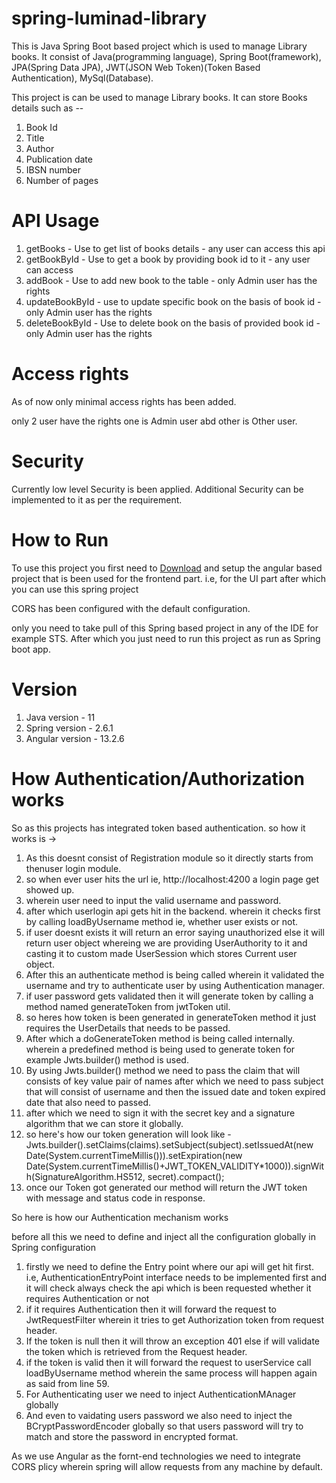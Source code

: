 # spring-luminad-library

This is Java Spring Boot based project which is used to manage Library books. It consist of Java(programming language), Spring Boot(framework),
JPA(Spring Data JPA), JWT(JSON Web Token)(Token Based Authentication), MySql(Database). 

This project is can be used to manage Library books. It can store Books details such as --

1. Book Id
2. Title
3. Author
4. Publication date
5. IBSN number
6. Number of pages

# API Usage

1. getBooks - Use to get list of books details - any user can access this api
2. getBookById - Use to get a book by providing book id to it - any user can access
3. addBook - Use to add new book to the table - only Admin user has the rights 
4. updateBookById - use to update specific book on the basis of book id - only Admin user has the rights 
5. deleteBookById - Use to delete book on the basis of provided book id - only Admin user has the rights 

# Access rights

As of now only minimal access rights has been added.

only 2 user have the rights one is Admin user abd other is Other user.

# Security

Currently low level Security is been applied.
Additional Security can be implemented to it as per the requirement. 

# How to Run

To use this project you first need to [Download](https://github.com/sunny12121/angular-luminad-library) and setup the angular based project that is been used for the frontend part. 
i.e, for the UI part after which you can use this spring project

CORS has been configured with the default configuration.

only you need to take pull of this Spring based project in any of the IDE for example STS.
After which you just need to run this project as run as Spring boot app.

# Version

1. Java version - 11
2. Spring version - 2.6.1
3. Angular version - 13.2.6

# How Authentication/Authorization works

So as this projects has integrated token based authentication.
so how it works is ->

1. As this doesnt consist of Registration module so it directly starts from thenuser login module.
2. so when ever user hits the url ie, http://localhost:4200 a login page get showed up.
3. wherein user need to input the valid username and password.
4. after which userlogin api gets hit in the backend. wherein it checks first by calling loadByUsername method ie, whether user exists or not.
5. if user doesnt exists it will return an error saying unauthorized else it will return user object whereing we are providing UserAuthority to it and casting it to custom made UserSession which stores Current user object.
6. After this an authenticate method is being called wherein it validated the username and try to authenticate user by using Authentication manager.
7. if user password gets validated then it will generate token by calling a method named generateToken from jwtToken util.
8. so heres how token is been generated in generateToken method it just requires the UserDetails that needs to be passed.
9. After which a doGenerateToken method is being called internally. wherein a predefined method is being used to generate token for example Jwts.builder() method is used.
10. By using Jwts.builder() method we need to pass the claim that will consists of key value pair of names after which we need to pass subject that will consist of username and then the issued date and token expired date that also need to passed.
11. after which we need to sign it with the secret key and a signature algorithm that we can store it globally.
12. so here's how our token generation will look like - Jwts.builder().setClaims(claims).setSubject(subject).setIssuedAt(new Date(System.currentTimeMillis())).setExpiration(new Date(System.currentTimeMillis()+JWT_TOKEN_VALIDITY*1000)).signWith(SignatureAlgorithm.HS512, secret).compact();
13. once our Token got generated our method will return the JWT token with message and status code in response.


So here is how our Authentication mechanism works

before all this we need to define and inject all the configuration globally in Spring configuration
1. firstly  we need to define the Entry point where our api will get hit first. i.e, AuthenticationEntryPoint interface needs to be implemented first and it will check always check the api which is been requested whether it requires Authentication or not 
2. if it requires Authentication then it will forward the request to JwtRequestFilter wherein it tries to get Authorization token from request header.
3. If the token is null then it will throw an exception 401 else if will validate the token which is retrieved from the Request header.
4. if the token is valid then it will forward the request to userService call loadByUsername method wherein the same process will happen again as said from line 59.
5. For Authenticating user we need to inject AuthenticationMAnager globally
6. And even to vaidating users password we also need to inject the BCryptPasswordEncoder globally so that users password will try to match and store the password in encrypted format.


As we use Angular as the fornt-end technologies we need to integrate CORS plicy wherein spring will allow requests from any machine by default.
